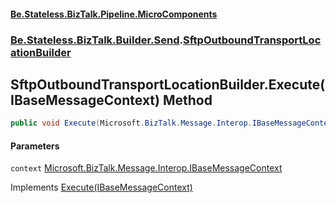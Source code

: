 #### [Be.Stateless.BizTalk.Pipeline.MicroComponents](README.md 'README')
### [Be.Stateless.BizTalk.Builder.Send](Be.Stateless.BizTalk.Builder.Send.md 'Be.Stateless.BizTalk.Builder.Send').[SftpOutboundTransportLocationBuilder](SftpOutboundTransportLocationBuilder.md 'Be.Stateless.BizTalk.Builder.Send.SftpOutboundTransportLocationBuilder')

## SftpOutboundTransportLocationBuilder.Execute(IBaseMessageContext) Method

```csharp
public void Execute(Microsoft.BizTalk.Message.Interop.IBaseMessageContext context);
```
#### Parameters

<a name='Be.Stateless.BizTalk.Builder.Send.SftpOutboundTransportLocationBuilder.Execute(Microsoft.BizTalk.Message.Interop.IBaseMessageContext).context'></a>

`context` [Microsoft.BizTalk.Message.Interop.IBaseMessageContext](https://docs.microsoft.com/en-us/dotnet/api/Microsoft.BizTalk.Message.Interop.IBaseMessageContext 'Microsoft.BizTalk.Message.Interop.IBaseMessageContext')

Implements [Execute(IBaseMessageContext)](IContextBuilder.Execute(IBaseMessageContext).md 'Be.Stateless.BizTalk.MicroComponent.IContextBuilder.Execute(Microsoft.BizTalk.Message.Interop.IBaseMessageContext)')